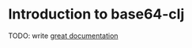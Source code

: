 # Introduction to base64-clj

TODO: write [great documentation](http://jacobian.org/writing/what-to-write/)
